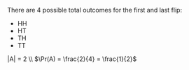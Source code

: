 There are 4 possible total outcomes for the first and last flip:
<ul>
<li> HH
<li> HT
<li> TH
<li> TT
</ul>
|A| = 2 \\
$\Pr(A) = \frac{2}{4} = \frac{1}{2}$
